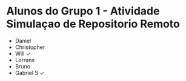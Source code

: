 # Alunos do Grupo 1 - Atividade Simulaçao de Repositorio Remoto
- Daniel
- Christopher
- Will ✓
- Lorrans
- Bruno
- Gabriel S ✓
